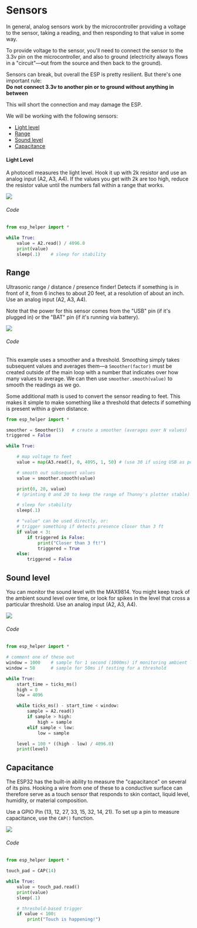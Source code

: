 # Sensors

In general, analog sensors work by the microcontroller providing a voltage to the sensor, taking a reading, and then responding to that value in some way.

To provide voltage to the sensor, you'll need to connect the sensor to the 3.3v pin on the microcontroller, and also to ground (electricity always flows in a "circuit"—out from the source and then back to the ground).

Sensors can break, but overall the ESP is pretty resilient. But there's one important rule:  
**Do not connect 3.3v to another pin or to ground without anything in between**

This will short the connection and may damage the ESP.

We will be working with the following sensors:

- [Light level](#light)
- [Range](#range)
- [Sound level](#sound)
- [Capacitance](#capacitance)


#### <a name="light"></a> Light Level

A photocell measures the light level. Hook it up with 2k resistor and use an analog input (A2, A3, A4). If the values you get with 2k are too high, reduce the resistor value until the numbers fall within a range that works.


![](img/photocell.png)


###### Code
```py
from esp_helper import *

while True:
    value = A2.read() / 4096.0  
    print(value)
    sleep(.1)    # sleep for stability
```


## <a name="range"></a> Range

Ultrasonic range / distance / presence finder! Detects if something is in front of it, from 6 inches to about 20 feet, at a resolution of about an inch. Use an analog input (A2, A3, A4).

Note that the power for this sensor comes from the "USB" pin (if it's plugged in) or the "BAT" pin (if it's running via battery).

![](img/range.png)

###### Code

This example uses a smoother and a threshold. Smoothing simply takes subsequent values and averages them—a `Smoother(factor)` must be created outside of the main loop with a number that indicates over how many values to average. We can then use `smoother.smooth(value)` to smooth the readings as we go.

Some additional math is used to convert the sensor reading to feet. This makes it simple to make something like a threshold that detects if something is present within a given distance.


```py
from esp_helper import *

smoother = Smoother(5)   # create a smoother (averages over N values)
triggered = False

while True:

    # map voltage to feet
    value = map(A3.read(), 0, 4095, 1, 50) # (use 30 if using USB as power pin)

    # smooth out subsequent values
    value = smoother.smooth(value)

    print(0, 20, value)
    # (printing 0 and 20 to keep the range of Thonny's plotter stable)

    # sleep for stability
    sleep(.1)

    # "value" can be used directly, or:
    # trigger something if detects presence closer than 3 ft
    if value < 3:
        if triggered is False:
            print("Closer than 3 ft!")
            triggered = True
    else:
        triggered = False
```


## <a name="sound"></a> Sound level

You can monitor the sound level with the MAX9814. You might keep track of the ambient sound level over time, or look for spikes in the level that cross a particular threshold. Use an analog input (A2, A3, A4).

![](img/sound.png)

###### Code

```py
from esp_helper import *

# comment one of these out
window = 1000    # sample for 1 second (1000ms) if monitoring ambient level
window = 50      # sample for 50ms if testing for a threshold

while True:
    start_time = ticks_ms()
    high = 0
    low = 4096

    while ticks_ms() - start_time < window:
        sample = A2.read()
        if sample > high:
            high = sample
        elif sample < low:
            low = sample

    level = 100 * ((high - low) / 4096.0)
    print(level)
```



## <a name="capacitance"></a> Capacitance

The ESP32 has the built-in ability to measure the "capacitance" on several of its pins. Hooking a wire from one of these to a conductive surface can therefore serve as a touch sensor that responds to skin contact, liquid level, humidity, or material composition.

Use a GPIO Pin (13, 12, 27, 33, 15, 32, 14, 21). To set up a pin to measure capacitance, use the `CAP()` function.

![](img/touch.png)

###### Code
```py
from esp_helper import *

touch_pad = CAP(14)

while True:
    value = touch_pad.read()
    print(value)
    sleep(.1)

    # threshold-based trigger
    if value < 100:
        print("Touch is happening!")
```


<!-- WORKSHOP

Just use plotter to see results. But anticipate LEDs next class.

-->
